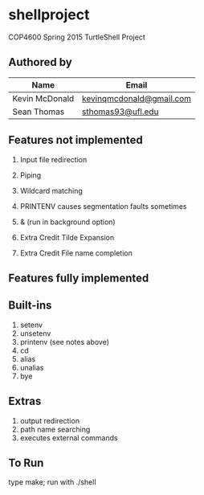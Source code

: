# shellproject
COP4600 Spring 2015 TurtleShell Project

Authored by 
-----------

Name                    |  Email
------------------------|----------------------------
Kevin McDonald          |  kevinqmcdonald@gmail.com
Sean Thomas             |  sthomas93@ufl.edu

Features not implemented
-----------------------------
  1. Input file redirection
  
  2. Piping
  
  3. Wildcard matching
  
  4. PRINTENV causes segmentation faults sometimes
  
  5. & (run in background option)
  
  6. Extra Credit Tilde Expansion
  
  7. Extra Credit File name completion

Features fully implemented
------------------------------
Built-ins
----------
  1. setenv
  2. unsetenv
  3. printenv (see notes above)
  4. cd
  5. alias
  6. unalias
  7. bye

Extras
----------
1. output redirection
2. path name searching
3. executes external commands

To Run
-----------
type make; 
run with ./shell
  
  
